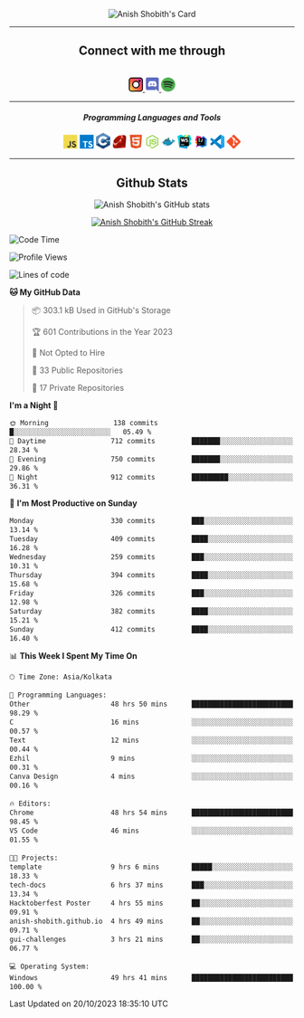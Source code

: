 <div align="center">

![Anish Shobith's Card](https://cardivo.vercel.app/api?name=Anish%20Shobith%20P%20S&description=Hi%20there%F0%9F%91%8B,%20I%20am%20a%2020-years-old.%20I%20am%20a%20Web%20and%20Application%20developer%20from%20India.%20Nice%20to%20meet%20you%20all.%20Looking%20forward%20to%20paritcipate%20with%20you.&image=https://i.imgur.com/WlQk3PY.jpg&&disableAnimation=true&site=https://anishshobithps.tech&pattern=plus&colorPattern=%23171616&backgroundColor=%231a1b26&instagram=anish_shobith&linkedin=Anish%20Shobith%20P%20S&fontColor=%23ffffff&iconColor=%23ffffff)

<hr>
 <h2> Connect with me through </h2>
<br>
<a href="https://www.instagram.com/anish_shobith/">
    <img alt="Anish Shobith's Instagram" width="25px" src="https://raw.githubusercontent.com/anishshobithps/anishshobithps/master/assets/socials/instagram.svg">
    </a>
    <a href="https://discord.gg/cWgDskT">
    <img alt="Anish Shobith's Discord", width="25px" src="https://raw.githubusercontent.com/anishshobithps/anishshobithps/master/assets/socials/discord.svg">
    </a>
    <a href="https://open.spotify.com/user/goshcrm0y9jzum2lffvu6f4hz">
    <img alt="Anish Shobith's Spotify", width="25px" src="https://raw.githubusercontent.com/anishshobithps/anishshobithps/master/assets/socials/spotify.svg">
    </a>
    <br>
    <hr>
    <h4> <i> Programming Languages and Tools </i> </h4>
    <img width="25px" src="https://raw.githubusercontent.com/anishshobithps/anishshobithps/master/assets/languages/javascript.svg">
    <img width="25px" src="https://raw.githubusercontent.com/anishshobithps/anishshobithps/master/assets/languages/typescript.svg">
    <img width="25px" src="https://raw.githubusercontent.com/anishshobithps/anishshobithps/master/assets/languages/cpp.svg">
    <img width="25px" src="https://raw.githubusercontent.com/anishshobithps/anishshobithps/master/assets/languages/ruby.svg">
    <img width="25px" src="https://raw.githubusercontent.com/anishshobithps/anishshobithps/master/assets/languages/html.svg">
    <img width="25px" src="https://raw.githubusercontent.com/anishshobithps/anishshobithps/master/assets/tools/nodejs.svg">
    <img width="25px" src="https://raw.githubusercontent.com/anishshobithps/anishshobithps/master/assets/tools/docker.svg">
    <img width="25px" src="https://raw.githubusercontent.com/anishshobithps/anishshobithps/master/assets/tools/webstorm.svg">
    <img width="25px" src="https://raw.githubusercontent.com/anishshobithps/anishshobithps/master/assets/tools/intellij.svg">
    <img width="25px" src="https://raw.githubusercontent.com/anishshobithps/anishshobithps/master/assets/tools/visualstudiocode.svg">
    <img width="25px" src="https://raw.githubusercontent.com/anishshobithps/anishshobithps/master/assets/tools/git.svg">
<hr>
 <h2> Github Stats </h2>

![Anish Shobith's GitHub stats](https://github-readme-stats-fk82.vercel.app/api?username=anishshobithps&show_icons=true&theme=tokyonight&count_private=true)

[![Anish Shobith's GitHub Streak](https://streak-stats.demolab.com?user=anishshobithps&theme=tokyonight&hide_border=true&border_radius=4.6)](https://git.io/streak-stats)

</div>

<!--START_SECTION:waka-->
![Code Time](http://img.shields.io/badge/Code%20Time-1%2C056%20hrs%2016%20mins-blue)

![Profile Views](http://img.shields.io/badge/Profile%20Views-26-blue)

![Lines of code](https://img.shields.io/badge/From%20Hello%20World%20I%27ve%20Written-555.3%20thousand%20lines%20of%20code-blue)

**🐱 My GitHub Data** 

> 📦 303.1 kB Used in GitHub's Storage 
 > 
> 🏆 601 Contributions in the Year 2023
 > 
> 🚫 Not Opted to Hire
 > 
> 📜 33 Public Repositories 
 > 
> 🔑 17 Private Repositories 
 > 
**I'm a Night 🦉** 

```text
🌞 Morning                138 commits         █░░░░░░░░░░░░░░░░░░░░░░░░   05.49 % 
🌆 Daytime                712 commits         ███████░░░░░░░░░░░░░░░░░░   28.34 % 
🌃 Evening                750 commits         ███████░░░░░░░░░░░░░░░░░░   29.86 % 
🌙 Night                  912 commits         █████████░░░░░░░░░░░░░░░░   36.31 % 
```
📅 **I'm Most Productive on Sunday** 

```text
Monday                   330 commits         ███░░░░░░░░░░░░░░░░░░░░░░   13.14 % 
Tuesday                  409 commits         ████░░░░░░░░░░░░░░░░░░░░░   16.28 % 
Wednesday                259 commits         ███░░░░░░░░░░░░░░░░░░░░░░   10.31 % 
Thursday                 394 commits         ████░░░░░░░░░░░░░░░░░░░░░   15.68 % 
Friday                   326 commits         ███░░░░░░░░░░░░░░░░░░░░░░   12.98 % 
Saturday                 382 commits         ████░░░░░░░░░░░░░░░░░░░░░   15.21 % 
Sunday                   412 commits         ████░░░░░░░░░░░░░░░░░░░░░   16.40 % 
```


📊 **This Week I Spent My Time On** 

```text
🕑︎ Time Zone: Asia/Kolkata

💬 Programming Languages: 
Other                    48 hrs 50 mins      █████████████████████████   98.29 % 
C                        16 mins             ░░░░░░░░░░░░░░░░░░░░░░░░░   00.57 % 
Text                     12 mins             ░░░░░░░░░░░░░░░░░░░░░░░░░   00.44 % 
Ezhil                    9 mins              ░░░░░░░░░░░░░░░░░░░░░░░░░   00.31 % 
Canva Design             4 mins              ░░░░░░░░░░░░░░░░░░░░░░░░░   00.16 % 

🔥 Editors: 
Chrome                   48 hrs 54 mins      █████████████████████████   98.45 % 
VS Code                  46 mins             ░░░░░░░░░░░░░░░░░░░░░░░░░   01.55 % 

🐱‍💻 Projects: 
template                 9 hrs 6 mins        █████░░░░░░░░░░░░░░░░░░░░   18.33 % 
tech-docs                6 hrs 37 mins       ███░░░░░░░░░░░░░░░░░░░░░░   13.34 % 
Hacktoberfest Poster     4 hrs 55 mins       ██░░░░░░░░░░░░░░░░░░░░░░░   09.91 % 
anish-shobith.github.io  4 hrs 49 mins       ██░░░░░░░░░░░░░░░░░░░░░░░   09.71 % 
gui-challenges           3 hrs 21 mins       ██░░░░░░░░░░░░░░░░░░░░░░░   06.77 % 

💻 Operating System: 
Windows                  49 hrs 41 mins      █████████████████████████   100.00 % 
```


 Last Updated on 20/10/2023 18:35:10 UTC
<!--END_SECTION:waka-->
